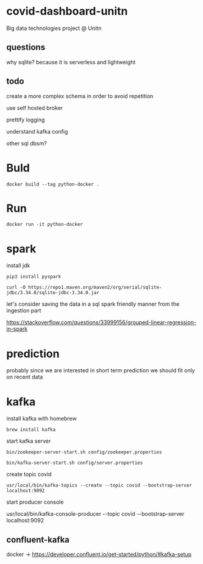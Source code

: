# covid-dashboard-unitn
Big data technologies project @ Unitn 

## questions 
why sqlite? because it is serverless and lightweight


## todo
create a more complex schema in order to avoid repetition 

use self hosted broker

prettify logging 

understand kafka config

other sql dbsm?

# Buld
```
docker build --tag python-docker .
```

# Run
```
docker run -it python-docker  
```


# spark 
install jdk 
```
pip3 install pyspark 
```
```
curl -O https://repo1.maven.org/maven2/org/xerial/sqlite-jdbc/3.34.0/sqlite-jdbc-3.34.0.jar
```


let's consider saving the data in a sql spark friendly manner from the ingestion part

https://stackoverflow.com/questions/33999156/grouped-linear-regression-in-spark


# prediction 
probably since we are interested in short term prediction we should fit only on recent data 


# kafka 
install kafka with homebrew
```
brew install kafka 
```

start kafka server 
```
bin/zookeeper-server-start.sh config/zookeeper.properties
```

```
bin/kafka-server-start.sh config/server.properties
```
create topic covid
```
usr/local/bin/kafka-topics --create --topic covid --bootstrap-server localhost:9092
```
start  producer console

usr/local/bin/kafka-console-producer --topic covid --bootstrap-server localhost:9092

## confluent-kafka
 docker -> https://developer.confluent.io/get-started/python/#kafka-setup